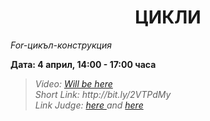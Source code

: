 <h1 align="center">ЦИКЛИ</h1>
<i>For-цикъл-конструкция</i>
<br>

<p><b>Дата: 4 април, 14:00 - 17:00 часа</b></p>

<blockquote>
    <i>
        Video: <a href="#">Will be here</a>
    </i>
    <br>
    <i>
        Short Link: http://bit.ly/2VTPdMy
    </i>
    <br>
    <i>
        Link Judge: <a href = "https://judge.softuni.bg/Contests/Compete/Index/2321#0"> here </a> and 
            <a href="https://judge.softuni.bg/Contests/Compete/Index/1015#0"> here</a>
    </i>
</blockquote>
